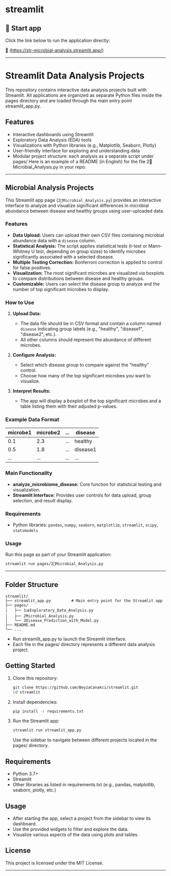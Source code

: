 # streamlit

## 🚀 Start app

Click the link below to run the application directly:


🔗 (https://str-microbial-analysis.streamlit.app/) 


---

# Streamlit Data Analysis Projects

This repository contains interactive data analysis projects built with Streamlit. All applications are organized as separate Python files inside the pages directory and are loaded through the main entry point streamlit_app.py.

## Features

- Interactive dashboards using Streamlit  
- Exploratory Data Analysis (EDA) tools  
- Visualizations with Python libraries (e.g., Matplotlib, Seaborn, Plotly)  
- User-friendly interface for exploring and understanding data  
- Modular project structure: each analysis as a separate script under pages/
Here is an example of a README (in English) for the file 2🧬Microbial_Analysis.py in your repo:

---

## Microbial Analysis Projects

This Streamlit app page (`2🧬Microbial_Analysis.py`) provides an interactive interface to analyze and visualize significant differences in microbial abundance between disease and healthy groups using user-uploaded data.

### Features

- **Data Upload:** Users can upload their own CSV files containing microbial abundance data with a `disease` column.
- **Statistical Analysis:** The script applies statistical tests (t-test or Mann-Whitney U test, depending on group sizes) to identify microbes significantly associated with a selected disease.
- **Multiple Testing Correction:** Bonferroni correction is applied to control for false positives.
- **Visualization:** The most significant microbes are visualized via boxplots to compare distributions between disease and healthy groups.
- **Customizable:** Users can select the disease group to analyze and the number of top significant microbes to display.

### How to Use

1. **Upload Data:**
   - The data file should be in CSV format and contain a column named `disease` indicating group labels (e.g., "healthy", "disease1", "disease2", etc.).
   - All other columns should represent the abundance of different microbes.

2. **Configure Analysis:**
   - Select which disease group to compare against the "healthy" control.
   - Choose how many of the top significant microbes you want to visualize.

3. **Interpret Results:**
   - The app will display a boxplot of the top significant microbes and a table listing them with their adjusted p-values.

### Example Data Format

| microbe1 | microbe2 | ... | disease  |
|----------|----------|-----|----------|
| 0.1      | 2.3      | ... | healthy  |
| 0.5      | 1.8      | ... | disease1 |
| ...      | ...      | ... | ...      |

### Main Functionality

- **analyze_microbiome_disease:** Core function for statistical testing and visualization.
- **Streamlit Interface:** Provides user controls for data upload, group selection, and result display.

### Requirements

- Python libraries: `pandas`, `numpy`, `seaborn`, `matplotlib`, `streamlit`, `scipy`, `statsmodels`

### Usage

Run this page as part of your Streamlit application:
```bash
streamlit run pages/2🧬Microbial_Analysis.py
```

---


## Folder Structure

```
streamlit/
├── streamlit_app.py         # Main entry point for the Streamlit app
├── pages/
│   ├── 1📊Exploratory_Data_Analysis.py
│   ├── 2Microbial_Analysis.py
│   └── 3Disease_Prediction_with_Model.py
├── README.md
└── ...
```

- Run streamlit_app.py to launch the Streamlit interface.
- Each file in the pages/ directory represents a different data analysis project.

## Getting Started

1. Clone this repository:
   ```bash
   git clone https://github.com/BeyzaCanakci/streamlit.git
   cd streamlit
   ```

2. Install dependencies:
   ```bash
   pip install -r requirements.txt
   ```

3. Run the Streamlit app:
   ```bash
   streamlit run streamlit_app.py
   ```
   Use the sidebar to navigate between different projects located in the pages/ directory.

## Requirements

- Python 3.7+
- Streamlit
- Other libraries as listed in requirements.txt (e.g., pandas, matplotlib, seaborn, plotly, etc.)

## Usage

- After starting the app, select a project from the sidebar to view its dashboard.
- Use the provided widgets to filter and explore the data.
- Visualize various aspects of the data using plots and tables.

## License

This project is licensed under the MIT License.

---

